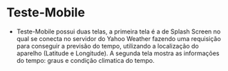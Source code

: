 # Teste-Mobile

* Teste-Mobile possui duas telas, a primeira tela é a de Splash Screen no qual se conecta no servidor do Yahoo Weather fazendo uma requisição para conseguir a previsão do tempo, utilizando a localização do aparelho (Latitude e Longitude). A segunda tela mostra as informações do tempo: graus e condição climatica do tempo.

